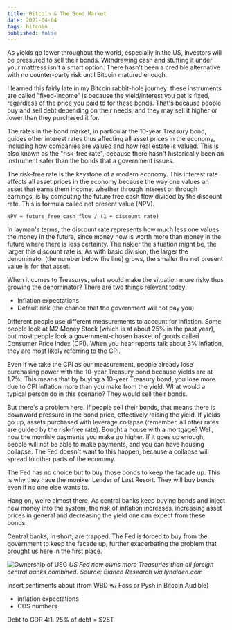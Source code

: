 ```yaml
---
title: Bitcoin & The Bond Market
date: 2021-04-04
tags: bitcoin
published: false
---
```


As yields go lower throughout the world, especially in the US, investors will be pressured to sell their bonds. Withdrawing cash and stuffing it under your mattress isn't a smart option. There hasn't been a credible alternative with no counter-party risk until Bitcoin matured enough.

I learned this fairly late in my Bitcoin rabbit-hole journey: these instruments are called "fixed-income" is because the yield/interest you get is fixed, regardless of the price you paid to for these bonds. That's because people buy and sell debt depending on their needs, and they may sell it higher or lower than they purchased it for.

The rates in the bond market, in particular the 10-year Treasury bond, guides other interest rates thus affecting all asset prices in the economy, including how companies are valued and how real estate is valued. This is also known as the "risk-free rate", because there hasn't historically been an instrument safer than the bonds that a government issues.

The risk-free rate is the keystone of a modern economy. This interest rate affects all asset prices in the economy because the way one values an asset that earns them income, whether through interest or through earnings, is by computing the future free cash flow divided by the discount rate. This is formula called net present value (NPV).

```
NPV = future_free_cash_flow / (1 + discount_rate)
```

In layman's terms, the discount rate represents how much less one values the money in the future, since money now is worth more than money in the future where there is less certainty. The riskier the situation might be, the larger this discount rate is. As with basic division, the larger the denominator (the number below the line) grows, the smaller the net present value is for that asset.

When it comes to Treasurys, what would make the situation more risky thus growing the denominator? There are two things relevant today:

- Inflation expectations
- Default risk (the chance that the government will not pay you)

Different people use different measurements to account for inflation. Some people look at M2 Money Stock (which is at about 25% in the past year), but most people look a government-chosen basket of goods called Consumer Price Index (CPI). When you hear reports talk about 3% inflation, they are most likely referring to the CPI.

Even if we take the CPI as our measurement, people already lose purchasing power with the 10-year Treasury bond because yields are at 1.7%. This means that by buying a 10-year Treasury bond, you lose more due to CPI inflation more than you make from the yield. What would a typical person do in this scenario? They would sell their bonds.

But there's a problem here. If people sell their bonds, that means there is downward pressure in the bond price, effectively raising the yield. If yields go up, assets purchased with leverage collapse (remember, all other rates are guided by the risk-free rate). Bought a house with a mortgage? Well, now the monthly payments you make go higher. If it goes up enough, people will not be able to make payments, and you can have housing collapse. The Fed doesn't want to this happen, because a collapse will spread to other parts of the economy.

The Fed has no choice but to buy those bonds to keep the facade up. This is why they have the moniker Lender of Last Resort. They will buy bonds even if no one else wants to.

Hang on, we're almost there. As central banks keep buying bonds and inject new money into the system, the risk of inflation increases, increasing asset prices in general and decreasing the yield one can expect from these bonds.

Central banks, in short, are trapped. The Fed is forced to buy from the government to keep the facade up, further exacerbating the problem that brought us here in the first place.

![Ownership of USG](https://www.lynalden.com/wp-content/uploads/dollar-crisis-fed-vs-foreign-cb.jpg)
_US Fed now owns more Treasuries than all foreign central banks combined. Source: Bianco Research via lynalden.com_

Insert sentiments about (from WBD w/ Foss or Pysh in Bitcoin Audible)
- inflation expectations
- CDS numbers

Debt to GDP 4:1.
25% of debt = $25T
